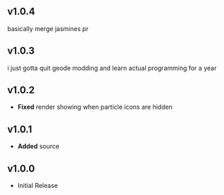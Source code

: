 ## v1.0.4
basically merge jasmines pr

## v1.0.3
i just gotta quit geode modding and learn actual programming for a year

## v1.0.2
- **Fixed** render showing when particle icons are hidden

## v1.0.1
- **Added** source

## v1.0.0
- Initial Release